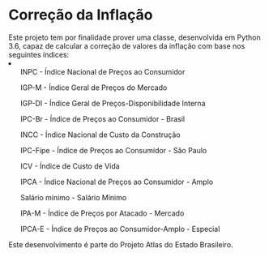 <h1> Correção da Inflação</h1>
Este projeto tem por finalidade prover uma classe, desenvolvida em Python 3.6, capaz de calcular a correção de valores da inflação com base nos seguintes índices:
<li>
  <ul>INPC - Índice Nacional de Preços ao Consumidor</ul>
  <ul>IGP-M - Índice Geral de Preços do Mercado</ul>
  <ul>IGP-DI - Índice Geral de Preços-Disponibilidade Interna</ul>
  <ul>IPC-Br - Índice de Preços ao Consumidor - Brasil</ul>
  <ul>INCC - Índice Nacional de Custo da Construção</ul>
  <ul>IPC-Fipe - Índice de Preços ao Consumidor - São Paulo</ul>
  <ul>ICV - Índice de Custo de Vida</ul>
  <ul>IPCA - Índice Nacional de Preços ao Consumidor - Amplo</ul>
  <ul>Salário mínimo - Salário Mínimo</ul>
  <ul>IPA-M - Índice de Preços por Atacado - Mercado</ul>
  <ul>IPCA-E - Índice de Preços ao Consumidor-Amplo - Especial</ul>
 </li>
 
 Este desenvolvimento é parte do Projeto Atlas do Estado Brasileiro.
    
    

